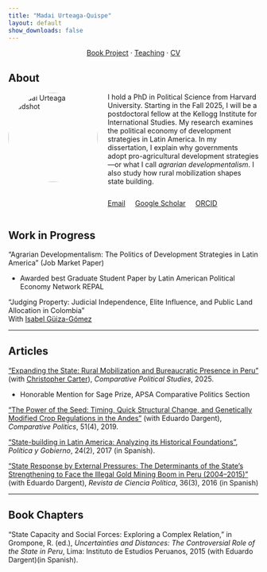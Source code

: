 ```yaml
---
title: "Madai Urteaga-Quispe"
layout: default
show_downloads: false
---
```

<!-- Load Font Awesome -->
<link rel="stylesheet" href="https://cdnjs.cloudflare.com/ajax/libs/font-awesome/6.5.0/css/all.min.css">

<div style="text-align: center;">
  <a href="./bookproject.html">Book Project</a> · 
  <a href="./teaching.html">Teaching</a> · 
  <a href="https://www.dropbox.com/scl/fi/ku1iwtv2ouob4ptab9xix/main.pdf?rlkey=vi5fjl8g0w55oezc21fscveyb&st=dm7pajl5&dl=0">CV</a>
</div>


## About
<div style="display: flex; padding-left: 0; display: flex; gap: 20px; margin-top: 10px;">
  <img src="assets/img/IMG_4764ed.jpg" alt="Madai Urteaga headshot" width="180" style="border-radius: 50%;" />

  <div>
    I hold a PhD in Political Science from Harvard University. Starting in the Fall 2025, I will be a postdoctoral fellow at the Kellogg Institute for International Studies. My research examines the political economy of development strategies in Latin America. In my dissertation, I explain why governments adopt pro-agricultural development strategies—or what I call <em>agrarian developmentalism</em>. I also study how rural mobilization shapes state building.
    <br><br>
    <ul style="list-style: none; padding-left: 0; display: flex; gap: 20px; margin-top: 10px;">
      <li><i class="fas fa-envelope"></i> <a href="mailto:murteaga@nd.edu">Email</a></li>  
      <li><i class="fas fa-flask"></i> <a href="https://scholar.google.com/citations?user=yd1nJHIAAAAJ&hl=en&authuser=1">Google Scholar</a></li>
      <li><i class="fab fa-orcid"></i> <a href="https://orcid.org/0009-0006-0990-9001">ORCID</a></li>
    </ul>
  </div>
</div>

## Work in Progress
“Agrarian Developmentalism: The Politics of Development Strategies in Latin America” (Job Market Paper)  
  - Awarded best Graduate Student Paper by Latin American Political Economy Network REPAL

“Judging Property: Judicial Independence, Elite Influence, and Public Land Allocation in Colombia”  
  With [Isabel Güiza-Gómez](https://isabelguizag.com/)

---

## Articles

[“Expanding the State: Rural Mobilization and Bureaucratic Presence in Peru”](https://journals.sagepub.com/doi/abs/10.1177/00104140251349660) (with [Christopher Carter](https://christopherleecarter.com/)), _Comparative Political Studies_, 2025.  
  - Honorable Mention for Sage Prize, APSA Comparative Politics Section

[“The Power of the Seed: Timing, Quick Structural Change, and Genetically Modified Crop Regulations in the Andes”](https://www.ingentaconnect.com/content/cuny/cp/2019/00000051/00000004/art00004) (with Eduardo Dargent), _Comparative Politics_, 51(4), 2019.

[“State-building in Latin America: Analyzing its Historical Foundations”](http://www.scielo.org.mx/scielo.php?script=sci_arttext&pid=S1665-20372017000200435), _Política y Gobierno_, 24(2), 2017 (in Spanish).

[“State Response by External Pressures: The Determinants of the State’s Strengthening to Face the Illegal Gold Mining Boom in Peru (2004–2015)”](https://scielo.conicyt.cl/scielo.php?script=sci_abstract&pid=S0718-090X2016000300003&lng=es&nrm=iso&tlng=en) (with Eduardo Dargent), _Revista de Ciencia Política_, 36(3), 2016 (in Spanish)

---

## Book Chapters

“State Capacity and Social Forces: Exploring a Complex Relation,” in Grompone, R. (ed.), _Uncertainties and Distances: The Controversial Role of the State in Peru_, Lima: Instituto de Estudios Peruanos, 2015 (with Eduardo Dargent)(in Spanish).
